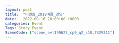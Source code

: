 ```yaml
---
layout: post
title:  "이벤트_2019여름_엔딩"
date:   2022-09-16 20:00:00 +0000
categories: Event
Tags: Story Event
SceneCode: ["scene_evt190627_cp0_q2_s10,7429311"]
---
```


